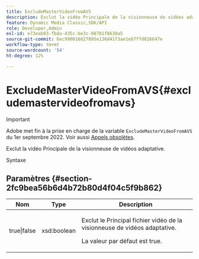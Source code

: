 ```yaml
---
title: ExcludeMasterVideoFromAVS
description: Exclut la vidéo Principale de la visionneuse de vidéos adaptative.
feature: Dynamic Media Classic,SDK/API
role: Developer,Admin
exl-id: e73eab03-fbda-435c-be3c-98781f8630a5
source-git-commit: 6ec990016827895e136d41f3ae1e87ffd826647e
workflow-type: tm+mt
source-wordcount: '54'
ht-degree: 12%

---
```


# ExcludeMasterVideoFromAVS{#excludemastervideofromavs}

>[!IMPORTANT]
>
>Adobe met fin à la prise en charge de la variable `ExcludeMasterVideoFromAVS` du 1er septembre 2022. Voir aussi [Appels obsolètes](/help/aem-ips-api/c-deprecated-calls.md).

Exclut la vidéo Principale de la visionneuse de vidéos adaptative.

<!-- REMOVE TOPIC MAY 2022 AS PER CQDOC-19165 AND REMOVED FROM TOC -->

Syntaxe

## Paramètres {#section-2fc9bea56b6d4b72b80d4f04c5f9b862}

<table id="table_04100BB8ABD84EF68B0A7CE3AD946414"> 
 <thead> 
  <tr> 
   <th colname="col1" class="entry"> Nom </th> 
   <th colname="col2" class="entry"> Type </th> 
   <th colname="col3" class="entry"> Description </th> 
  </tr> 
 </thead>
 <tbody> 
  <tr> 
   <td colname="col1"> <span class="codeph"> true|false</span> </td> 
   <td colname="col2"> <span class="codeph"> xsd:boolean</span> </td> 
   <td colname="col3"> <p>Exclut le Principal fichier vidéo de la visionneuse de vidéos adaptative. </p> <p>La valeur par défaut est true. </p> </td> 
  </tr> 
 </tbody> 
</table>
